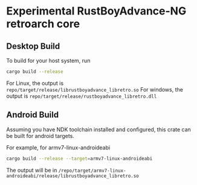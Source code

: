 # Experimental RustBoyAdvance-NG retroarch core

## Desktop Build

To build for your host system, run
```sh
cargo build --release
```

For Linux, the output is `repo/target/release/librustboyadvance_libretro.so`
For windows, the output is `repo/target/release/rustboyadvance_libretro.dll`

## Android Build

Assuming you have NDK toolchain installed and configured, this crate can be built for android targets.

For example, for armv7-linux-androideabi
```sh
cargo build --release --target=armv7-linux-androideabi
```

The output will be in `/repo/target/armv7-linux-androideabi/release/librustboyadvance_libretro.so`
